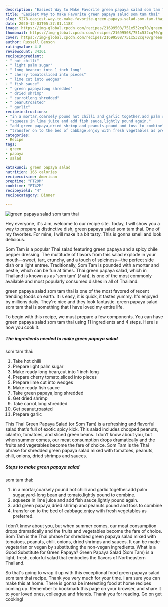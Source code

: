 ```yaml
---
description: "Easiest Way to Make Favorite green papaya salad som tam thai"
title: "Easiest Way to Make Favorite green papaya salad som tam thai"
slug: 5278-easiest-way-to-make-favorite-green-papaya-salad-som-tam-thai
date: 2020-12-03T05:37:01.118Z
image: https://img-global.cpcdn.com/recipes/21699508/751x532cq70/green-papaya-salad-som-tam-thai-recipe-main-photo.jpg
thumbnail: https://img-global.cpcdn.com/recipes/21699508/751x532cq70/green-papaya-salad-som-tam-thai-recipe-main-photo.jpg
cover: https://img-global.cpcdn.com/recipes/21699508/751x532cq70/green-papaya-salad-som-tam-thai-recipe-main-photo.jpg
author: Russell Benson
ratingvalue: 4.8
reviewcount: 34361
recipeingredient:
- " hot chilli"
- " light palm sugar"
- " long beancut into 1 inch long"
- " cherry tomatosliced into pieces"
- " lime cut into wedges"
- " fish sauce"
- " green papayalong shredded"
- " dried shrimp"
- " carrotlong shredded"
- " peanutroasted"
- " garlic"
recipeinstructions:
- "in a mortar,coarsely pound hot chilli and garlic together.add palm sugar,yard-long bean and tomato.lightly pound to combine."
- "squeeze in lime juice and add fish sauce,lightly pound again."
- "add green papaya,dried shrimp and peanuts.pound and toss to combine"
- "transfer on to the bed of cabbage,enjoy with fresh vegetables as preferred."
categories:
- Recipe
tags:
- green
- papaya
- salad

katakunci: green papaya salad 
nutrition: 166 calories
recipecuisine: American
preptime: "PT29M"
cooktime: "PT42M"
recipeyield: "4"
recipecategory: Dinner

---
```



![green papaya salad
som tam thai](https://img-global.cpcdn.com/recipes/21699508/751x532cq70/green-papaya-salad-som-tam-thai-recipe-main-photo.jpg)

Hey everyone, it's Jim, welcome to our recipe site. Today, I will show you a way to prepare a distinctive dish, green papaya salad
som tam thai. One of my favorites. For mine, I will make it a bit tasty. This is gonna smell and look delicious.

Som Tam is a popular Thai salad featuring green papaya and a spicy chile pepper dressing. The multitude of flavors from this salad explode in your mouth—sweet, tart, crunchy, and a touch of spiciness—the perfect side dish or a light entree. Traditionally, Som Tam is pounded with a mortar and pestle, which can be fun at times. Thai green papaya salad, which in Thailand is known as as &#39;som tam&#39; (ส้มตำ), is one of the most commonly available and most popularly consumed dishes in all of Thailand.

green papaya salad
som tam thai is one of the most favored of recent trending foods on earth. It is easy, it is quick, it tastes yummy. It's enjoyed by millions daily. They're nice and they look fantastic. green papaya salad
som tam thai is something that I have loved my entire life.


To begin with this recipe, we must prepare a few components. You can have green papaya salad
som tam thai using 11 ingredients and 4 steps. Here is how you cook it.

<!--inarticleads1-->

##### The ingredients needed to make green papaya salad
som tam thai:

1. Take  hot chilli
1. Prepare  light palm sugar
1. Make ready  long bean,cut into 1 inch long
1. Prepare  cherry tomato,sliced into pieces
1. Prepare  lime cut into wedges
1. Make ready  fish sauce
1. Take  green papaya,long shredded
1. Get  dried shrimp
1. Take  carrot,long shredded
1. Get  peanut,roasted
1. Prepare  garlic


This Thai Green Papaya Salad (or Som Tam) is a refreshing and flavorful salad that&#39;s full of exotic spicy kick. This salad includes chopped peanuts, cilantro, tomatoes, and sliced green beans. I don&#39;t know about you, but when summer comes, our meat consumption drops dramatically and the fruits and vegetables become the fare of choice. Som Tam is the Thai phrase for shredded green papaya salad mixed with tomatoes, peanuts, chili, onions, dried shrimps and sauces. 

<!--inarticleads2-->

##### Steps to make green papaya salad
som tam thai:

1. in a mortar,coarsely pound hot chilli and garlic together.add palm sugar,yard-long bean and tomato.lightly pound to combine.
1. squeeze in lime juice and add fish sauce,lightly pound again.
1. add green papaya,dried shrimp and peanuts.pound and toss to combine
1. transfer on to the bed of cabbage,enjoy with fresh vegetables as preferred.


I don&#39;t know about you, but when summer comes, our meat consumption drops dramatically and the fruits and vegetables become the fare of choice. Som Tam is the Thai phrase for shredded green papaya salad mixed with tomatoes, peanuts, chili, onions, dried shrimps and sauces. It can be made vegetarian or vegan by substituting the non-vegan ingredients. What is a Good Substitute for Green Papaya? Green Papaya Salad (Som Tam) is a light, fresh, colorful salad that embodies the flavors of Northeastern Thailand. 

So that's going to wrap it up with this exceptional food green papaya salad
som tam thai recipe. Thank you very much for your time. I am sure you can make this at home. There is gonna be interesting food at home recipes coming up. Remember to bookmark this page on your browser, and share it to your loved ones, colleague and friends. Thank you for reading. Go on get cooking!
